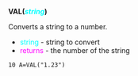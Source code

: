 **VAL(<span style="color:#00FFFF;">*string*</span>)**

Converts a string to a number.

- <span style="color:#00FFFF;">string</span> - string to convert
- <span style="color:#FF00FF;">returns</span> - the number of the string

```ecb2
10 A=VAL("1.23")
```
